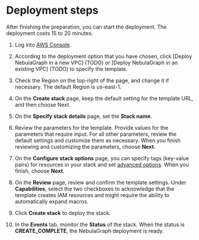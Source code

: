 # Deployment steps

After finishing the preparation, you can start the deployment. The deployment costs 15 to 20 minutes.

1. Log into [AWS Console](https://us-east-1.console.aws.amazon.com/console/home).

2. According to the deployment option that you have chosen, click [Deploy NebulaGraph in a new VPC] (TODO) or [Deploy NebulaGraph in an existing VPC] (TODO) to specify the template.

3. Check the Region on the top-right of the page, and change it if necessary. The default Region is us-east-1.

4. On the **Create stack** page, keep the default setting for the template URL, and then choose Next.

5. On the **Specify stack details** page, set the **Stack name**.

6. Review the parameters for the template. Provide values for the parameters that require input. For all other parameters, review the default settings and customize them as necessary. When you finish reviewing and customizing the parameters, choose **Next**.

7. On the **Configure stack options** page, you can specify tags (key-value pairs) for resources in your stack and set [advanced options](https://docs.aws.amazon.com/AWSCloudFormation/latest/UserGuide/cfn-console-add-tags.html). When you finish, choose **Next**.

8. On the **Review** page, review and confirm the template settings. Under **Capabilities**, select the two checkboxes to acknowledge that the template creates IAM resources and might require the ability to automatically expand macros.

9. Click **Create stack** to deploy the stack.

10. In the **Events** tab, monitor the **Status** of the stack. When the status is **CREATE_COMPLETE**, the NebulaGraph deployment is ready.
